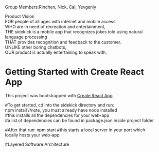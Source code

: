 Group Members:Rinchen, Nick, Cal, Yevgeniy
 

Product Vision  
FOR people of all ages with internet and mobile access  
WHO are in need of recreation and entertainment,   
THE sidekick is a mobile app that recognizes jokes told using natural language processing   
THAT provides recognition and feedback to the customer.   
UNLIKE  other boring chatbots,  
OUR product is actually entertaining to speak with.  


# Getting Started with Create React App

This project was bootstrapped with [Create React App](https://github.com/facebook/create-react-app).

#To get started, cd into the sidekick directory and run:   
npm install //note, you must already have node installed   
#this installs all the dependencies for your web-app   
 #a list of dependencies can be found in package.json inside project folder   

 #After that run:
 npm start
 #this starts a local server in your port which locally hosts your web-app

#Layered Software Architecture
